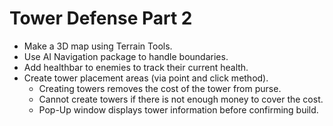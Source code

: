 # Tower Defense Part 2

- Make a 3D map using Terrain Tools.
- Use AI Navigation package to handle boundaries.
- Add healthbar to enemies to track their current health.
- Create tower placement areas (via point and click method).
  - Creating towers removes the cost of the tower from purse.
  - Cannot create towers if there is not enough money to cover the cost.
  - Pop-Up window displays tower information before confirming build.
